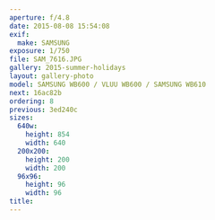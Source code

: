 ```yaml
---
aperture: f/4.8
date: 2015-08-08 15:54:08
exif:
  make: SAMSUNG
exposure: 1/750
file: SAM_7616.JPG
gallery: 2015-summer-holidays
layout: gallery-photo
model: SAMSUNG WB600 / VLUU WB600 / SAMSUNG WB610
next: 16ac82b
ordering: 8
previous: 3ed240c
sizes:
  640w:
    height: 854
    width: 640
  200x200:
    height: 200
    width: 200
  96x96:
    height: 96
    width: 96
title: 
---
```

